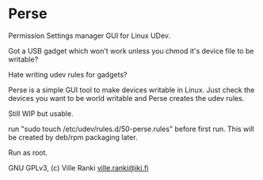 Perse
=====

Permission Settings manager GUI for Linux UDev.

Got a USB gadget which won't work unless you chmod it's device file to be writable?

Hate writing udev rules for gadgets?

Perse is a simple GUI tool to make devices writable in Linux. Just check the devices
you want to be world writable and Perse creates the udev rules.



Still WIP but usable.

run "sudo touch /etc/udev/rules.d/50-perse.rules" before first run. This will
be created by deb/rpm packaging later.

Run as root. 

GNU GPLv3, (c) Ville Ranki <ville.ranki@iki.fi>

